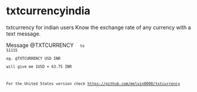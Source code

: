 txtcurrencyindia
================

txtcurrency for indian users
Know the exchange rate of any currency with a text message.    

Message @TXTCURRENCY <code of currency1 > <code of currency2> to 51115  
eg. @TXTCURRENCY USD INR    
will give me 1USD = 63.75 INR    

For the United States version check https://github.com/melvin0008/txtcurrency



